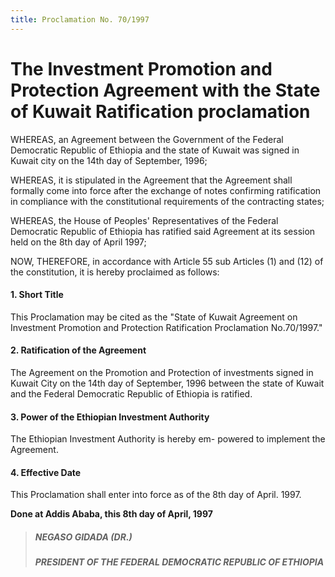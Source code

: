 ```yaml
---
title: Proclamation No. 70/1997
---
```


# The Investment Promotion and Protection Agreement with the State of Kuwait Ratification proclamation

WHEREAS, an Agreement between the Government of the Federal Democratic Republic of Ethiopia and the state of Kuwait was signed in Kuwait city on the 14th day of September, 1996;

WHEREAS, it is stipulated in the Agreement that the Agreement shall formally come into force after the exchange of notes confirming ratification in compliance with the constitutional requirements of the contracting states;

WHEREAS, the House of Peoples' Representatives of the Federal Democratic Republic of Ethiopia has ratified said Agreement at its session held on the 8th day of April 1997;

NOW, THEREFORE, in accordance with Article 55 sub Articles (1) and (12) of the constitution, it is hereby proclaimed as follows:

#### 1. Short Title

This Proclamation may be cited as the "State of Kuwait Agreement on Investment Promotion and Protection Ratification Proclamation No.70/1997."

#### 2. Ratification of the Agreement

The Agreement on the Promotion and Protection of investments signed in Kuwait City on the 14th day of September, 1996 between the state of Kuwait and the Federal Democratic Republic of Ethiopia is ratified.

#### 3. Power of the Ethiopian Investment Authority

The Ethiopian Investment Authority is hereby em- powered to implement the Agreement.

#### 4. Effective Date

This Proclamation shall enter into force as of the 8th day of April. 1997.

**Done at Addis Ababa, this 8th day of April, 1997**

> ##### NEGASO GIDADA (DR.)
>
> ##### PRESIDENT OF THE FEDERAL DEMOCRATIC REPUBLIC OF ETHIOPIA